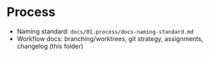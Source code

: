 # Process

- Naming standard: `docs/01.process/docs-naming-standard.md`
- Workflow docs: branching/worktrees, git strategy, assignments, changelog (this folder)
